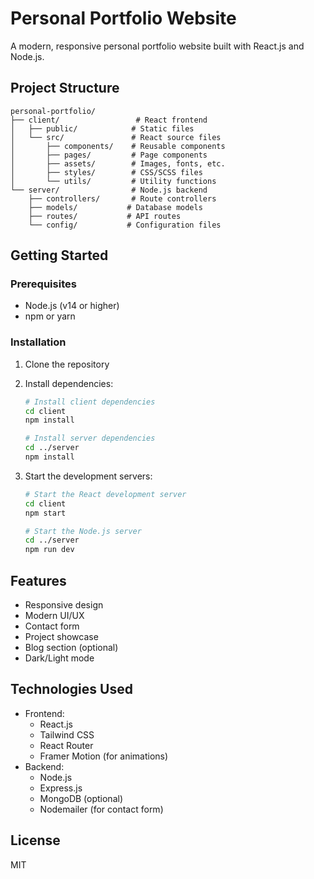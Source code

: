 # Personal Portfolio Website

A modern, responsive personal portfolio website built with React.js and Node.js.

## Project Structure

```
personal-portfolio/
├── client/                 # React frontend
│   ├── public/            # Static files
│   └── src/               # React source files
│       ├── components/    # Reusable components
│       ├── pages/         # Page components
│       ├── assets/        # Images, fonts, etc.
│       ├── styles/        # CSS/SCSS files
│       └── utils/         # Utility functions
└── server/                # Node.js backend
    ├── controllers/       # Route controllers
    ├── models/           # Database models
    ├── routes/           # API routes
    └── config/           # Configuration files
```

## Getting Started

### Prerequisites
- Node.js (v14 or higher)
- npm or yarn

### Installation

1. Clone the repository
2. Install dependencies:
   ```bash
   # Install client dependencies
   cd client
   npm install

   # Install server dependencies
   cd ../server
   npm install
   ```

3. Start the development servers:
   ```bash
   # Start the React development server
   cd client
   npm start

   # Start the Node.js server
   cd ../server
   npm run dev
   ```

## Features
- Responsive design
- Modern UI/UX
- Contact form
- Project showcase
- Blog section (optional)
- Dark/Light mode

## Technologies Used
- Frontend:
  - React.js
  - Tailwind CSS
  - React Router
  - Framer Motion (for animations)
- Backend:
  - Node.js
  - Express.js
  - MongoDB (optional)
  - Nodemailer (for contact form)

## License
MIT
